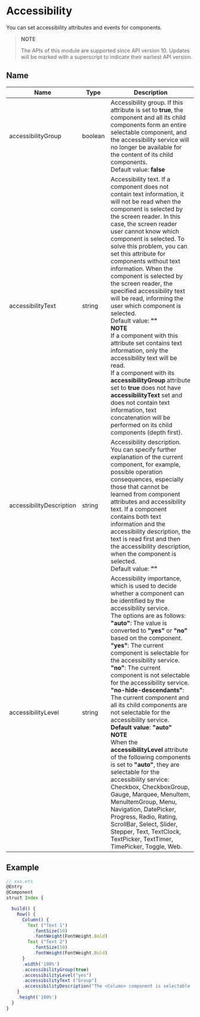 # Accessibility

You can set accessibility attributes and events for components.

>  **NOTE**
>
>  The APIs of this module are supported since API version 10. Updates will be marked with a superscript to indicate their earliest API version.

## Name

| Name| Type| Description|
| -------- | -------- | -------- |
| accessibilityGroup | boolean | Accessibility group. If this attribute is set to **true**, the component and all its child components form an entire selectable component, and the accessibility service will no longer be available for the content of its child components.<br>Default value: **false**|
| accessibilityText | string   | Accessibility text. If a component does not contain text information, it will not be read when the component is selected by the screen reader. In this case, the screen reader user cannot know which component is selected. To solve this problem, you can set this attribute for components without text information. When the component is selected by the screen reader, the specified accessibility text will be read, informing the user which component is selected.<br>Default value: **""**<br>**NOTE**<br>If a component with this attribute set contains text information, only the accessibility text will be read.<br>If a component with its **accessibilityGroup** attribute set to **true** does not have **accessibilityText** set and does not contain text information, text concatenation will be performed on its child components (depth first).|
| accessibilityDescription | string | Accessibility description. You can specify further explanation of the current component, for example, possible operation consequences, especially those that cannot be learned from component attributes and accessibility text. If a component contains both text information and the accessibility description, the text is read first and then the accessibility description, when the component is selected.<br>Default value: **""**|
| accessibilityLevel | string | Accessibility importance, which is used to decide whether a component can be identified by the accessibility service.<br>The options are as follows:<br>**"auto"**: The value is converted to **"yes"** or **"no"** based on the component.<br>**"yes"**: The current component is selectable for the accessibility service.<br>**"no"**: The current component is not selectable for the accessibility service.<br>**"no-hide-descendants"**: The current component and all its child components are not selectable for the accessibility service.<br>**Default value**: **"auto"**<br>**NOTE**<br>When the **accessibilityLevel** attribute of the following components is set to **"auto"**, they are selectable for the accessibility service: Checkbox, CheckboxGroup, Gauge, Marquee, MenuItem, MenuItemGroup, Menu, Navigation, DatePicker, Progress, Radio, Rating, ScrollBar, Select, Slider, Stepper, Text, TextClock, TextPicker, TextTimer, TimePicker, Toggle, Web.|

## Example

```ts
// xxx.ets
@Entry
@Component
struct Index {

  build() {
    Row() {
      Column() {
        Text ("Text 1")
          .fontSize(50)
          .fontWeight(FontWeight.Bold)
        Text ("Text 2")
          .fontSize(50)
          .fontWeight(FontWeight.Bold)
      }
      .width('100%')
      .accessibilityGroup(true)
      .accessibilityLevel("yes")
      .accessibilityText ("Group")
      .accessibilityDescription("The <Column> component is selectable , and the text to be read out is "Group".)
    }
    .height('100%')
  }
}
```
